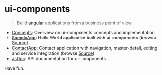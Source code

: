 # ui-components

> Build [angular](http://angularjs.org) applications from a business point of view.

* [Concepts](https://github.com/generia/ui-components/blob/master/ui-components.md): Overview on ui-components concepts and implementation
* [SampleApp](http://www.generia.de/ui-components/apps/sampleapp/SampleApp.html): Hello World application built with ui-components (browse [Source](https://github.com/generia/ui-components/tree/master/apps/sampleapp))
* [ContactApp](http://www.generia.de/ui-components/apps/contactapp/ContactApp.html): Contact application with navigation, master-detail, editing and service integration (browse [Source](https://github.com/generia/ui-components/tree/master/apps/contactapp))
* [JsDoc](http://www.generia.de/ui-components/doc/module-ui.html):  API documentation for ui-components

Have fun.
